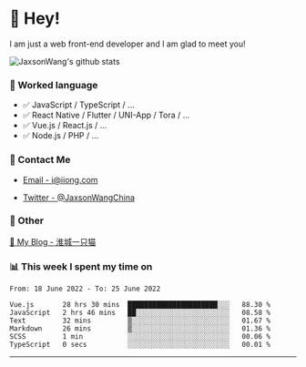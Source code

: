 # 👋 Hey!

I am just a web front-end developer and I am glad to meet you!

![JaxsonWang's github stats](https://github-readme-stats.vercel.app/api?username=JaxsonWang&&show_icons=true&&title_color=1abc9c&&icon_color=1abc9c)


### 📝 Worked language

- ✅ JavaScript / TypeScript / ...
- ✅ React Native / Flutter / UNI-App / Tora / ...
- ✅ Vue.js / React.js / ...
- ✅ Node.js / PHP / ...

### 📮 Contact Me

- [Email - i@iiong.com](mailto:i@iiong.com)

- [Twitter - @JaxsonWangChina](https://twitter.com/JaxsonWangChina)

### 🤪 Other

[📌 My Blog - 淮城一只猫](https://iiong.com)

### 📊 This week I spent my time on

<!--START_SECTION:waka-->

```text
From: 18 June 2022 - To: 25 June 2022

Vue.js       28 hrs 30 mins  ██████████████████████░░░   88.30 %
JavaScript   2 hrs 46 mins   ██░░░░░░░░░░░░░░░░░░░░░░░   08.58 %
Text         32 mins         ▒░░░░░░░░░░░░░░░░░░░░░░░░   01.67 %
Markdown     26 mins         ▒░░░░░░░░░░░░░░░░░░░░░░░░   01.36 %
SCSS         1 min           ░░░░░░░░░░░░░░░░░░░░░░░░░   00.06 %
TypeScript   0 secs          ░░░░░░░░░░░░░░░░░░░░░░░░░   00.01 %
```

<!--END_SECTION:waka-->

---
